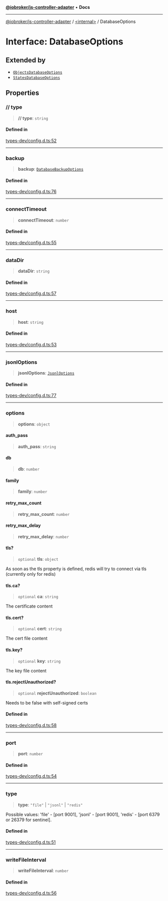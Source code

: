 [**@iobroker/js-controller-adapter**](../../README.md) • **Docs**

***

[@iobroker/js-controller-adapter](../../globals.md) / [\<internal\>](../README.md) / DatabaseOptions

# Interface: DatabaseOptions

## Extended by

- [`ObjectsDatabaseOptions`](ObjectsDatabaseOptions.md)
- [`StatesDatabaseOptions`](StatesDatabaseOptions.md)

## Properties

### // type

> **// type**: `string`

#### Defined in

[types-dev/config.d.ts:52](https://github.com/ioBroker/ioBroker.js-controller/blob/1bddb836daa1042928a00fd5fb5e1f69cf0ebd69/packages/types-dev/config.d.ts#L52)

***

### backup

> **backup**: [`DatabaseBackupOptions`](DatabaseBackupOptions.md)

#### Defined in

[types-dev/config.d.ts:76](https://github.com/ioBroker/ioBroker.js-controller/blob/1bddb836daa1042928a00fd5fb5e1f69cf0ebd69/packages/types-dev/config.d.ts#L76)

***

### connectTimeout

> **connectTimeout**: `number`

#### Defined in

[types-dev/config.d.ts:55](https://github.com/ioBroker/ioBroker.js-controller/blob/1bddb836daa1042928a00fd5fb5e1f69cf0ebd69/packages/types-dev/config.d.ts#L55)

***

### dataDir

> **dataDir**: `string`

#### Defined in

[types-dev/config.d.ts:57](https://github.com/ioBroker/ioBroker.js-controller/blob/1bddb836daa1042928a00fd5fb5e1f69cf0ebd69/packages/types-dev/config.d.ts#L57)

***

### host

> **host**: `string`

#### Defined in

[types-dev/config.d.ts:53](https://github.com/ioBroker/ioBroker.js-controller/blob/1bddb836daa1042928a00fd5fb5e1f69cf0ebd69/packages/types-dev/config.d.ts#L53)

***

### jsonlOptions

> **jsonlOptions**: [`JsonlOptions`](JsonlOptions.md)

#### Defined in

[types-dev/config.d.ts:77](https://github.com/ioBroker/ioBroker.js-controller/blob/1bddb836daa1042928a00fd5fb5e1f69cf0ebd69/packages/types-dev/config.d.ts#L77)

***

### options

> **options**: `object`

#### auth\_pass

> **auth\_pass**: `string`

#### db

> **db**: `number`

#### family

> **family**: `number`

#### retry\_max\_count

> **retry\_max\_count**: `number`

#### retry\_max\_delay

> **retry\_max\_delay**: `number`

#### tls?

> `optional` **tls**: `object`

As soon as the tls property is defined, redis will try to connect via tls (currently only for redis)

#### tls.ca?

> `optional` **ca**: `string`

The certificate content

#### tls.cert?

> `optional` **cert**: `string`

The cert file content

#### tls.key?

> `optional` **key**: `string`

The key file content

#### tls.rejectUnauthorized?

> `optional` **rejectUnauthorized**: `boolean`

Needs to be false with self-signed certs

#### Defined in

[types-dev/config.d.ts:58](https://github.com/ioBroker/ioBroker.js-controller/blob/1bddb836daa1042928a00fd5fb5e1f69cf0ebd69/packages/types-dev/config.d.ts#L58)

***

### port

> **port**: `number`

#### Defined in

[types-dev/config.d.ts:54](https://github.com/ioBroker/ioBroker.js-controller/blob/1bddb836daa1042928a00fd5fb5e1f69cf0ebd69/packages/types-dev/config.d.ts#L54)

***

### type

> **type**: `"file"` \| `"jsonl"` \| `"redis"`

Possible values: 'file' - [port 9001], 'jsonl' - [port 9001], 'redis' - [port 6379 or 26379 for sentinel].

#### Defined in

[types-dev/config.d.ts:51](https://github.com/ioBroker/ioBroker.js-controller/blob/1bddb836daa1042928a00fd5fb5e1f69cf0ebd69/packages/types-dev/config.d.ts#L51)

***

### writeFileInterval

> **writeFileInterval**: `number`

#### Defined in

[types-dev/config.d.ts:56](https://github.com/ioBroker/ioBroker.js-controller/blob/1bddb836daa1042928a00fd5fb5e1f69cf0ebd69/packages/types-dev/config.d.ts#L56)
